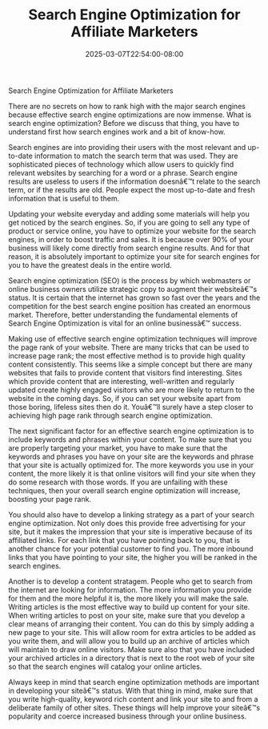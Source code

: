 ﻿---
title: "Search Engine Optimization for Affiliate Marketers"
date: 2025-03-07T22:54:00-08:00
description: "35 divers marketing articles Tips for Web Success"
featured_image: "/images/35 divers marketing articles.jpg"
tags: ["35 divers marketing articles"]
---

Search Engine Optimization for Affiliate Marketers


There are no secrets on how to rank high with the major search engines because effective search engine optimizations are now immense. What is search engine optimization? Before we discuss that thing, you have to understand first how search engines work and a bit of know-how.

Search engines are into providing their users with the most relevant and up-to-date information to match the search term that was used.  They are sophisticated pieces of technology which allow users to quickly find relevant websites by searching for a word or a phrase. Search engine results are useless to users if the information doesnâ€™t relate to the search term, or if the results are old. People expect the most up-to-date and fresh information that is useful to them.  

Updating your website everyday and adding some materials will help you get noticed by the search engines. So, if you are going to sell any type of product or service online, you have to optimize your website for the search engines, in order to boost traffic and sales. It is because over 90% of your business will likely come directly from search engine results. And for that reason, it is absolutely important to optimize your site for search engines for you to have the greatest deals in the entire world. 

Search engine optimization (SEO) is the process by which webmasters or online business owners utilize strategic copy to augment their websiteâ€™s status. It is certain that the internet has grown so fast over the years and the competition for the best search engine position has created an enormous market. Therefore, better understanding the fundamental elements of Search Engine Optimization is vital for an online businessâ€™ success.  

Making use of effective search engine optimization techniques will improve the page rank of your website. There are many tricks that can be used to increase page rank; the most effective method is to provide high quality content consistently. This seems like a simple concept but there are many websites that fails to provide content that visitors find interesting. Sites which provide content that are interesting, well-written and regularly updated create highly engaged visitors who are more likely to return to the website in the coming days. So, if you can set your website apart from those boring, lifeless sites then do it. Youâ€™ll surely have a step closer to achieving high page rank through search engine optimization. 

The next significant factor for an effective search engine optimization is to include keywords and phrases within your content. To make sure that you are properly targeting your market, you have to make sure that the keywords and phrases you have on your site are the keywords and phrase that your site is actually optimized for. The more keywords you use in your content, the more likely it is that online visitors will find your site when they do some research with those words. If you are unfailing with these techniques, then your overall search engine optimization will increase, boosting your page rank. 

You should also have to develop a linking strategy as a part of your search engine optimization. Not only does this provide free advertising for your site, but it makes the impression that your site is imperative because of its affiliated links. For each link that you have pointing back to you, that is another chance for your potential customer to find you. The more inbound links that you have pointing to your site, the higher you will be ranked in the search engines. 

Another is to develop a content stratagem. People who get to search from the internet are looking for information. The more information you provide for them and the more helpful it is, the more likely you will make the sale. Writing articles is the most effective way to build up content for your site. When writing articles to post on your site, make sure that you develop a clear means of arranging their content. You can do this by simply adding a new page to your site. This will allow room for extra articles to be added as you write them, and will allow you to build up an archive of articles which will maintain to draw online visitors. Make sure also that you have included your archived articles in a directory that is next to the root web of your site so that the search engines will catalog your online articles. 

Always keep in mind that search engine optimization methods are important in developing your siteâ€™s status. With that thing in mind, make sure that you write high-quality, keyword rich content and link your site to and from a deliberate family of other sites. These things will help improve your siteâ€™s popularity and coerce increased business through your online business. 


